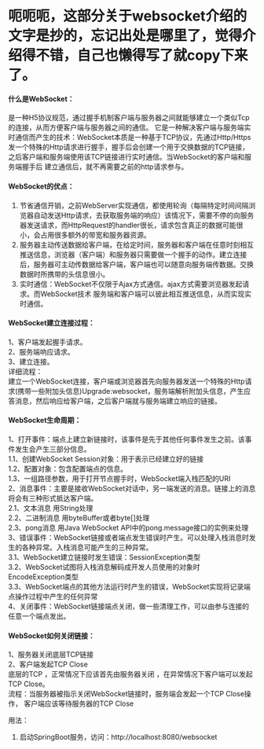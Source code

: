 # 呃呃呃，这部分关于websocket介绍的文字是抄的，忘记出处是哪里了，觉得介绍得不错，自己也懒得写了就copy下来了。

#### 什么是WebSocket：
是一种H5协议规范，通过握手机制客户端与服务器之间就能够建立一个类似Tcp的连接，从而方便客户端与服务器之间的通信。
它是一种解决客户端与服务端实时通信而产生的技术：WebSocket本质是一种基于TCP协议，先通过Http/Https发一个特殊的Http请求进行握手，握手后会创建一个用于交换数据的TCP链接，之后客户端和服务端使用该TCP链接进行实时通信。当WebSocket的客户端和服务端握手后 建立通信后，就不再需要之前的http请求参与。
 
#### WebSocket的优点：
1.	节省通信开销，之前WebServer实现通信，都使用轮询（每隔特定时间间隔浏览器自动发送Http请求，去获取服务端的响应）该情况下，需要不停的向服务器发送请求，而HttpRequest的handler很长，请求包含真正的数据可能很小，会占用很多额外的带宽和服务器资源。
2.	服务器主动传送数据给客户端，在给定时间，服务器和客户端在任意时刻相互推送信息，浏览器（客户端）和服务器只需要做一个握手的动作。建立连接后，服务器可主动传数据给客户端，客户端也可以随意向服务端传数据。交换数据时所携带的头信息很小。
3.	实时通信：WebSocket不仅限于Ajax方式通信。ajax方式需要浏览器发起请求。而WebSocket技术 服务端和客户端可以彼此相互推送信息，从而实现实时通信。

 
#### WebSocket建立连接过程：
1、客户端发起握手请求。      
2、服务端响应请求。       
3、建立连接。      
详细流程：     
建立一个WebSocket连接，客户端或浏览器首先向服务器发送一个特殊的Http请求(携带一些附加头信息)Upgrade:websocket，服务端解析附加头信息，产生应答消息，然后响应给客户端，之后客户端就与服务端建立响应的链接。
 
#### WebSocket生命周期：
1、打开事件：端点上建立新链接时，该事件是先于其他任何事件发生之前。该事件发生会产生三部分信息。     
1.1、创建WebSocket Session对象：用于表示已经建立好的链接     
1.2、配置对象：包含配置端点的信息。     
1.3、一组路径参数，用于打开节点握手时，WebSocket端入栈匹配的URI     
2、消息事件：主要是接收WebSocket对话中，另一端发送的消息。链接上的消息将会有三种形式抵达客户端。     
2.1、文本消息 用String处理     
2.2、二进制消息 用byteBuffer或者byte[]处理     
2.3、pong消息 用Java WebSocket API中的pong.message接口的实例来处理     
3、错误事件：WebSocket链接或者端点发生错误时产生。可以处理入栈消息时发生的各种异常。入栈消息可能产生的三种异常。     
3.1、WebSocket建立链接时发生错误：SessionException类型     
3.2、WebSocket试图将入栈消息解码成开发人员使用的对象时 EncodeException类型     
3.3、WebSocket端点的其他方法运行时产生的错误，WebSocket实现将记录端点操作过程中产生的任何异常     
4、关闭事件：WebSocket链接端点关闭，做一些清理工作，可以由参与连接的任意一个端点发出。      
 
#### WebSocket如何关闭链接：     
1、服务器关闭底层TCP链接    
2、客户端发起TCP Close      
底层的TCP ，正常情况下应该首先由服务器关闭 ，在异常情况下客户端可以发起TCP Close。        
流程：当服务器被指示关闭WebSocket链接时，服务端会发起一个TCP Close操作， 客户端应该等待服务器的TCP Close


用法：     
1.  启动SpringBoot服务，访问：http://localhost:8080/websocket    
